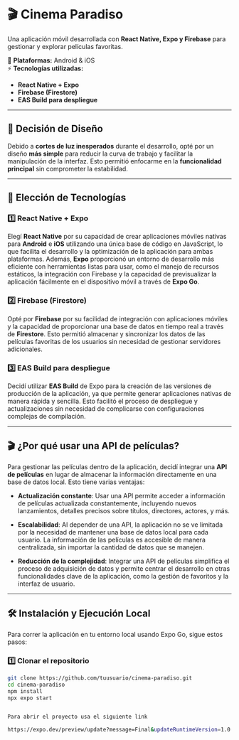# 🎬 Cinema Paradiso  

Una aplicación móvil desarrollada con **React Native, Expo y Firebase** para gestionar y explorar películas favoritas.  

📱 **Plataformas:** Android & iOS  
⚡ **Tecnologías utilizadas:**  
- **React Native + Expo**  
- **Firebase (Firestore)**  
- **EAS Build para despliegue**  

---

## 🎨 Decisión de Diseño  

Debido a **cortes de luz inesperados** durante el desarrollo, opté por un diseño **más simple** para reducir la curva de trabajo y facilitar la manipulación de la interfaz. Esto permitió enfocarme en la **funcionalidad principal** sin comprometer la estabilidad.  

---

## 🔧 Elección de Tecnologías  

### 1️⃣ **React Native + Expo**  
Elegí **React Native** por su capacidad de crear aplicaciones móviles nativas para **Android** e **iOS** utilizando una única base de código en JavaScript, lo que facilita el desarrollo y la optimización de la aplicación para ambas plataformas. Además, **Expo** proporcionó un entorno de desarrollo más eficiente con herramientas listas para usar, como el manejo de recursos estáticos, la integración con Firebase y la capacidad de previsualizar la aplicación fácilmente en el dispositivo móvil a través de **Expo Go**.

### 2️⃣ **Firebase (Firestore)**  
Opté por **Firebase** por su facilidad de integración con aplicaciones móviles y la capacidad de proporcionar una base de datos en tiempo real a través de **Firestore**. Esto permitió almacenar y sincronizar los datos de las películas favoritas de los usuarios sin necesidad de gestionar servidores adicionales.

### 3️⃣ **EAS Build para despliegue**  
Decidí utilizar **EAS Build** de Expo para la creación de las versiones de producción de la aplicación, ya que permite generar aplicaciones nativas de manera rápida y sencilla. Esto facilitó el proceso de despliegue y actualizaciones sin necesidad de complicarse con configuraciones complejas de compilación.

---

## 🎬 ¿Por qué usar una API de películas?  

Para gestionar las películas dentro de la aplicación, decidí integrar una **API de películas** en lugar de almacenar la información directamente en una base de datos local. Esto tiene varias ventajas:

- **Actualización constante**: Usar una API permite acceder a información de películas actualizada constantemente, incluyendo nuevos lanzamientos, detalles precisos sobre títulos, directores, actores, y más.
  
- **Escalabilidad**: Al depender de una API, la aplicación no se ve limitada por la necesidad de mantener una base de datos local para cada usuario. La información de las películas es accesible de manera centralizada, sin importar la cantidad de datos que se manejen.

- **Reducción de la complejidad**: Integrar una API de películas simplifica el proceso de adquisición de datos y permite centrar el desarrollo en otras funcionalidades clave de la aplicación, como la gestión de favoritos y la interfaz de usuario.

---

## 🛠 Instalación y Ejecución Local  

Para correr la aplicación en tu entorno local usando Expo Go, sigue estos pasos:  

### 1️⃣ **Clonar el repositorio**  
```sh
git clone https://github.com/tuusuario/cinema-paradiso.git
cd cinema-paradiso
npm install
npx expo start


Para abrir el proyecto usa el siguiente link

https://expo.dev/preview/update?message=Final&updateRuntimeVersion=1.0.0&createdAt=2025-02-14T20%3A37%3A47.077Z&slug=exp&projectId=e2a5f24e-55f4-48c9-be24-032fb3703532&group=0d7b26c9-95fa-42c6-be04-8a993436acca

